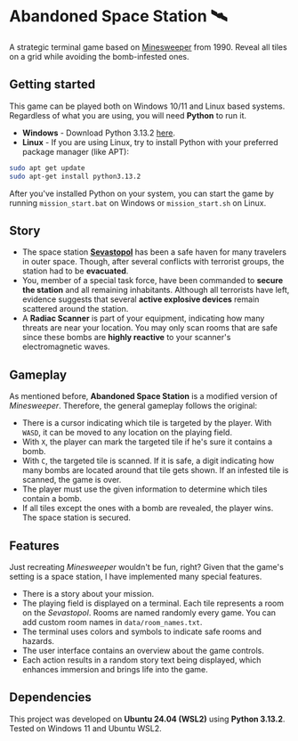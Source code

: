 # Abandoned Space Station 🛰️

A strategic terminal game based on [Minesweeper](https://en.wikipedia.org/wiki/Minesweeper_(video_game)) from 1990. Reveal all tiles on a grid while avoiding the bomb-infested ones.


## Getting started

This game can be played both on Windows 10/11 and Linux based systems. Regardless of what you are using, you will need **Python** to run it.

- **Windows** - Download Python 3.13.2 [here](https://www.python.org/downloads/).
- **Linux** - If you are using Linux, try to install Python with your preferred package manager (like APT):
```bash
sudo apt get update
sudo apt-get install python3.13.2
```

After you've installed Python on your system, you can start the game by running `mission_start.bat` on Windows or `mission_start.sh` on Linux.


## Story

- The space station [**Sevastopol**](https://alienanthology.fandom.com/wiki/Sevastopol_Station) has been a safe haven for many travelers in outer space. Though, after several conflicts with terrorist groups, the station had to be **evacuated**.
- You, member of a special task force, have been commanded to **secure the station** and all remaining inhabitants. Although all terrorists have left, evidence suggests that several **active explosive devices** remain scattered around the station.
- A **Radiac Scanner** is part of your equipment, indicating how many threats are near your location. You may only scan rooms that are safe since these bombs are **highly reactive** to your scanner's electromagnetic waves.


## Gameplay

As mentioned before, **Abandoned Space Station** is a modified version of *Minesweeper*. Therefore, the general gameplay follows the original:

- There is a cursor indicating which tile is targeted by the player. With `WASD`, it can be moved to any location on the playing field.
- With `X`, the player can mark the targeted tile if he's sure it contains a bomb.
- With `C`, the targeted tile is scanned. If it is safe, a digit indicating how many bombs are located around that tile gets shown. If an infested tile is scanned, the game is over.
- The player must use the given information to determine which tiles contain a bomb.
- If all tiles except the ones with a bomb are revealed, the player wins. The space station is secured.


## Features

Just recreating *Minesweeper* wouldn't be fun, right? Given that the game's setting is a space station, I have implemented many special features.

- There is a story about your mission.
- The playing field is displayed on a terminal. Each tile represents a room on the *Sevastopol*. Rooms are named randomly every game. You can add custom room names in `data/room_names.txt`.
- The terminal uses colors and symbols to indicate safe rooms and hazards.
- The user interface contains an overview about the game controls.
- Each action results in a random story text being displayed, which enhances immersion and brings life into the game.

## Dependencies

This project was developed on **Ubuntu 24.04 (WSL2)** using **Python 3.13.2**. Tested on Windows 11 and Ubuntu WSL2.
